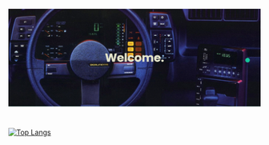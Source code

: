 ![alt text](https://github.com/achmadmahathirps/achmadmahathirps/blob/main/banner.png?raw=true)
#

[![Top Langs](https://github-readme-stats.vercel.app/api/top-langs/?username=anuraghazra&langs_count=8&theme=tokyonight)](https://github.com/anuraghazra/github-readme-stats)


<!--
**achmadmahathirps/achmadmahathirps** is a ✨ _special_ ✨ repository because its `README.md` (this file) appears on your GitHub profile.

Here are some ideas to get you started:

- 🔭 I’m currently working on ...
- 🌱 I’m currently learning ...
- 👯 I’m looking to collaborate on ...
- 🤔 I’m looking for help with ...
- 💬 Ask me about ...
- 📫 How to reach me: ...
- 😄 Pronouns: ...
- ⚡ Fun fact: ...
-->
